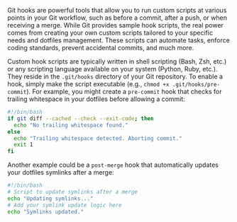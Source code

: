 Git hooks are powerful tools that allow you to run custom scripts at various points in your Git workflow, such as before a commit, after a push, or when receiving a merge. While Git provides sample hook scripts, the real power comes from creating your own custom scripts tailored to your specific needs and dotfiles management. These scripts can automate tasks, enforce coding standards, prevent accidental commits, and much more.

Custom hook scripts are typically written in shell scripting (Bash, Zsh, etc.) or any scripting language available on your system (Python, Ruby, etc.). They reside in the `.git/hooks` directory of your Git repository. To enable a hook, simply make the script executable (e.g., `chmod +x .git/hooks/pre-commit`). For example, you might create a `pre-commit` hook that checks for trailing whitespace in your dotfiles before allowing a commit:

```bash
#!/bin/bash
if git diff --cached --check --exit-code; then
  echo "No trailing whitespace found."
else
  echo "Trailing whitespace detected. Aborting commit."
  exit 1
fi
```

Another example could be a `post-merge` hook that automatically updates your dotfiles symlinks after a merge:

```bash
#!/bin/bash
# Script to update symlinks after a merge
echo "Updating symlinks..."
# Add your symlink update logic here
echo "Symlinks updated."
```